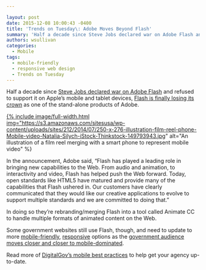 ```yaml
---

layout: post
date: 2015-12-08 10:00:43 -0400
title: 'Trends on Tuesday\: Adobe Moves Beyond Flash'
summary: 'Half a decade since Steve Jobs declared war on Adobe Flash and refused to support it on Apple&rsquo;s mobile and tablet devices, Flash is finally losing its crown as one of the stand-alone products of Adobe. In the announcement, Adobe said, &ldquo;Flash has played a leading role in bringing new capabilities to the Web. From'
authors: wsullivan
categories:
  - Mobile
tags:
  - mobile-friendly
  - responsive web design
  - Trends on Tuesday
---
```


Half a decade since [Steve Jobs declared war on Adobe Flash</span>](http://www.apple.com/hotnews/thoughts-on-flash/) <span style="font-weight: 400">and refused to support it on Apple’s mobile and tablet devices, </span>[<span style="font-weight: 400">Flash is finally losing its crown</span>](http://blogs.adobe.com/conversations/2015/11/flash-html5-and-open-web-standards.html) <span style="font-weight: 400">as one of the stand-alone products of Adobe. </p> <a href="https://s3.amazonaws.com/sitesusa/wp-content/uploads/sites/212/2014/07/250-x-276-illustration-film-reel-phone-Mobile-video-Natalia-Silych-iStock-Thinkstock-149793943.jpg">
{% include image/full-width.html img="https://s3.amazonaws.com/sitesusa/wp-content/uploads/sites/212/2014/07/250-x-276-illustration-film-reel-phone-Mobile-video-Natalia-Silych-iStock-Thinkstock-149793943.jpg" alt="An illustration of a film reel merging with a smart phone to represent mobile video" %}</a> 

<p>
  In the announcement, Adobe said, “Flash has played a leading role in bringing new capabilities to the Web. From audio and animation, to interactivity and video, Flash has helped push the Web forward. Today, open standards like HTML5 have matured and provide many of the capabilities that Flash ushered in. Our customers have clearly communicated that they would like our creative applications to evolve to support multiple standards and we are committed to doing that.”
</p>

<p>
  In doing so they’re rebranding/merging Flash into a tool called Animate CC to handle multiple formats of animated content on the Web.
</p>

<p>
  Some government websites still use Flash, though, and need to update to more </span><span style="font-weight: 400"><a href="https://www.WHATEVER/tag/mobile-friendly/">mobile-friendly</a></span><span style="font-weight: 400">, <a href="https://www.WHATEVER/tag/responsive-web-design/">responsive</a> options</span><span style="font-weight: 400"> as the </span><a href="https://www.WHATEVER/2015/10/21/gov-analytics-breakdown-2-mobile-is-bigger-than-ever/"><span style="font-weight: 400">government audience moves closer and closer to mobile-dominated</span></a><span style="font-weight: 400">. </p> 
  
  <p>
    Read more of <a href="https://www.WHATEVER/category/mobile/">DigitalGov’s mobile best practices</span></a><span style="font-weight: 400"> to help get your agency up-to-date.</p>